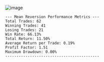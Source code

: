 ![image](https://github.com/user-attachments/assets/0f68bfc3-18c5-4add-8b1d-4bcdbf81b034)


```
--- Mean Reversion Performance Metrics ---
Total Trades: 62
Winning Trades: 41
Losing Trades: 21
Win Rate: 66.13%
Total Return: 11.50%
Average Return per Trade: 0.19%
Profit Factor: 1.51
Maximum Drawdown: 0.00%
------------------------------------------
```

